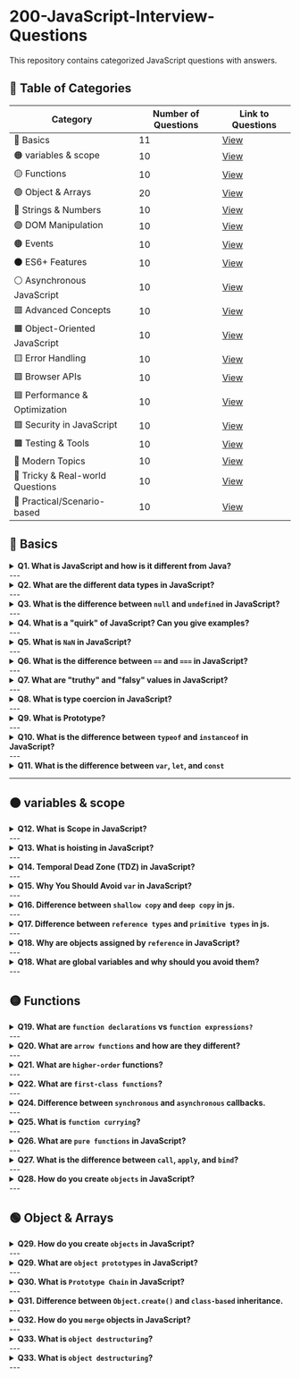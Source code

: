 # 200-JavaScript-Interview-Questions
This repository contains categorized JavaScript questions with answers.

## 📑 Table of Categories

| Category              | Number of Questions | Link to Questions |
|-----------------------|---------------------|------------------|
| 🔴 Basics             | 11                  | [View](#-basics) |
| 🟠 variables & scope  | 10                  | [View](#-variables--scope) |
| 🟡 Functions      | 10                  | [View](#--functions) |
| 🟢 Object & Arrays      | 20                  | [View](#--object--arrays) |
| 🔵 Strings & Numbers      | 10                  | [View](#--strings--numbers) |
| 🟣 DOM Manipulation   | 10                  | [View](#-dom-manipulation) |
| 🟤 Events    | 10                  | [View](#-events-) |
| ⚫ ES6+ Features     | 10                  | [View](#-asynchronous-js) |
| ⚪ Asynchronous JavaScript     | 10                  | [View](#-asynchronous-) |
| 🟥 Advanced Concepts      | 10                  | [View](#-advanced) |
| 🟧 Object-Oriented JavaScript       | 10                  | [View](#-object-oriented-) |
| 🟨 Error Handling       | 10                  | [View](#-error-handling-) |
| 🟩 Browser APIs       | 10                  | [View](#-browser-apis-) |
| 🟦 Performance & Optimization       | 10                  | [View](#-performance-optimization-) |
| 🟪 Security in JavaScript        | 10                  | [View](#-security--) |
| 🟫 Testing & Tools         | 10                  | [View](#-testing-tools-) |
| 📘 Modern Topics        | 10                  | [View](#-modern-topics-) |
| 📙 Tricky & Real-world Questions        | 10                  | [View](#-tricky-real-) |
| 📗 Practical/Scenario-based        | 10                  | [View](#-practical-scenario-) |

## 🔴 Basics

<details>
<summary><b>Q1. What is JavaScript and how is it different from Java?</b></summary> 

👉 JavaScript is a <b>high-level, lightweight, interpreted programming language</b> mainly used for making web pages interactive.

- Runs directly inside the <b>browser (client-side)</b>, though it’s also used on <b>servers (via Node.js)</b>.

- It is the standard scripting language of the web.

  ```js
  document.getElementById("demo").innerHTML = "Hello JavaScript!";
  ```
  This changes the text of an element on a webpage.

  👉 What is Java?

- Java is a <b>general-purpose, object-oriented, compiled programming language.</b>

- Runs on the <b>Java Virtual Machine (JVM)</b>, making it <b>platform-independent (“Write once, run anywhere”).</b>

- Used for <b>desktop apps, enterprise software, mobile apps (Android), and backend systems.</b>

```java
public class Hello {
    public static void main(String[] args) {
        System.out.println("Hello Java!");
    }
}
```
This prints a message to the console.
</details>
---
<details>
<summary><b>Q2. What are the different data types in JavaScript?</b></summary>

JavaScript has **two categories** of data types:  

### 1. Primitive Types (immutable, stored by value)
- **String** → `"Hello"`
- **Number** → `42`, `3.14`
- **BigInt** → `12345678901234567890n`
- **Boolean** → `true`, `false`
- **Undefined** → a variable declared but not assigned  
- **Null** → represents an intentional "empty" value  
- **Symbol** → unique and immutable value (often used as object keys)  

```js
let name = "Suborno";     // String
let age = 21;             // Number
let big = 1234567890n;    // BigInt
let isDev = true;         // Boolean
let x;                    // Undefined
let y = null;             // Null
let sym = Symbol("id");   // Symbol
```
### 2. Non-Primitive (Reference) Types
- **Object** → collections of key-value pairs
- **Array** → ordered list of values
- **Function** → callable object

```js
let user = { name: "Suborno", age: 21 }; // Object
let skills = ["JS", "React", "Node"];    // Array
function greet() { return "Hello!"; }    // Function
```
</details>
---
<details>
<summary><b>Q3. What is the difference between <code>null</code> and <code>undefined</code> in JavaScript?</b></summary>

### `undefined`
- A variable that has been declared but **not assigned a value**.  
- Default value of uninitialized variables.  
- Default return value of functions that don’t explicitly return.  

```js
let x; 
console.log(x); // undefined

function test() {}
console.log(test()); // undefined
```

### `null`
- Represents an **intentional absence** of any value. 
- Must be explicitly assigned by the developer. 
- Often used to indicate "no object" or "empty value".  

```js
let y = null;
console.log(y); // null
```
</details>
---
<details>
<summary><b>Q4. What is a "quirk" of JavaScript? Can you give examples?</b></summary>

###  Definition
A **quirk** in JavaScript refers to a behavior that feels **unexpected, confusing, or inconsistent** compared to most programming languages.  
They often come from the way JavaScript was originally designed and how it maintains backward compatibility.

---

###  Common JavaScript Quirks

1. **`typeof null` is "object"**
```js
console.log(typeof null); // "object" 😮
```
👉 This is a historical bug in JS, kept for backward compatibility(new systems still support old features, code, or data so nothing breaks when upgrading.).

2. **`NaN` is a number**
```js
console.log(typeof NaN); // "number"
```
👉 Even though `NaN` means <i>Not-a-Number</i>, its type is `number`.

3. **`==` vs `===` (Type Coercion)**
```js
console.log(0 == "0");    // true
console.log(0 === "0");   // false
```
👉 `==` does type coercion, `===` checks strictly.

4. **Automatic Semicolon Insertion (ASI)**
```js
function test() {
  return
    42;
}
console.log(test()); // undefined

```
👉 Returns `undefined` instead of `42` because JS inserts a semicolon after `return`.

5. **Array + Object Weirdness**
```js
console.log([] + {}); // "[object Object]"
console.log({} + []); // 0
```
👉 Returns `undefined` instead of `42` because JS inserts a semicolon after `return`.

** 🔴 Key Takeaway**
JavaScript quirks come from:
- Loose typing system
- Automatic type coercion
- Backward compatibility with old code
- Some design decisions made quickly in its early history.
</details>
---
<details>
<summary><b>Q5. What is <code>NaN</code> in JavaScript?</b></summary>

### 🔴 Definition
`NaN` stands for **Not-a-Number**.  
It is a special value in JavaScript that represents a result which is **not a valid number**.

- Type of `NaN` is actually `"number"` (quirk of JS).  
- It usually appears when you try to perform a **mathematical operation on invalid data**.

---

### 🔴 Examples

```js
console.log(0 / 0);          // NaN
console.log("hello" * 10);   // NaN
console.log(Math.sqrt(-1));  // NaN
console.log(parseInt("abc")); // NaN
```

### 🔴 Checking `NaN`

The tricky part:
```js
console.log(NaN === NaN); // false
```
👉 `NaN` is <b>not equal to itself.</b>

So, to check for `NaN`, use:
```js
isNaN("hello");       // true (loose check)
Number.isNaN("hello"); // false (better strict check)
Number.isNaN(NaN);     // true
```

### 🔴 Key Points

- `NaN` is of type <b>number.</b>
- It represents an invalid numeric operation.
- It is <b>the only JavaScript value not equal to itself.</b>
- Use `Number.isNaN()` for reliable checking.

</details>
---
<details>
<summary><b>Q6. What is the difference between <code>==</code> and <code>===</code> in JavaScript?</b></summary>

### 🔴 `==` (Equality Operator)
- Compares **values only**.  
- Performs **type coercion** (converts operands to the same type before comparison).  

```js
console.log(5 == "5");     // true  (string "5" converted to number 5)
console.log(0 == false);   // true  (false converted to 0)
console.log(null == undefined); // true (special case)
```
### 🔴 `===` (Strict Equality Operator)
- Compares values and types. **values and types.**.  
- No type coercion — both must be the same type to be equal.

```js
console.log(5 === "5");    // false (number vs string)
console.log(0 === false);  // false (number vs boolean)
console.log(null === undefined); // false (different types)
console.log(5 === 5);      // true
```
</details>
---
<details>
<summary><b>Q7. What are "truthy" and "falsy" values in JavaScript?</b></summary>

### 🔴 Definition
In JavaScript, every value is either considered **truthy** or **falsy** when evaluated in a **Boolean context** (like inside an `if` statement).

- **Truthy values** → Treated as `true`
- **Falsy values** → Treated as `false`

### 🔴 Falsy Values
There are only **7 falsy values** in JavaScript:

1. `false`
2. `0`  (zero)
3. `-0` (negative zero)
4. `0n` (BigInt zero)
5. `""` (empty string)
6. `null`
7. `undefined`
8. `NaN`

👉 Everything else is **truthy**.

### 🔴 Examples

```js
if ("hello") {
  console.log("Truthy!"); //  Runs because non-empty string is truthy
}

if (0) {
  console.log("Falsy!");
} else {
  console.log("0 is falsy"); //  Runs
}

if (null) {
  console.log("Falsy!");
} else {
  console.log("null is falsy"); //  Runs
}

```
👉 Knowing truthy and falsy values helps avoid unexpected bugs, especially when using conditions or logical operators (&&, ||, !).

</details>
---
<details>
<summary><b>Q8. What is type coercion in JavaScript? </b></summary>

### 🔴 Definition
**Type coercion** in JavaScript is the process of **automatically or implicitly converting values from one data type to another** (such as converting a string to a number, or a number to a boolean).

JavaScript is a **loosely typed language**, so variables are not bound to a specific type, and coercion happens frequently.


### 🔴 Types of Type Coercion

1. **Implicit Coercion (automatic)**  
Happens when JavaScript automatically converts one type to another during operations.  

  ```js
  console.log("5" - 2);   // 3   ("5" converted to number)
  console.log("5" + 2);   // "52" (2 converted to string, concatenation)
  console.log(1 == "1");  // true (string "1" converted to number)
  ```

2. **Explicit Coercion (manual)**  
   When the developer explicitly converts a type using functions or constructors.

   ```js
   console.log(Number("42"));    // 42
   console.log(String(100));     // "100"
   console.log(Boolean(0));      // false
   ```
### 🔴 Rule 1: Boolean Context (Truthy / Falsy)
When a value is used in a **conditional (`if`, `while`, `!`, `||`, `&&`)**, JS converts it to **boolean**.

- Falsy values: `false, 0, -0, 0n, "", null, undefined, NaN`
- Everything else is truthy

```js
if ("hello") console.log("Truthy"); // runs
if (0) console.log("Falsy");        // doesn’t run
```

### 🔴 Rule 2: Numeric Operators `(- * / % **)`

- All operands are converted to **numbers.**

```js
console.log("5" - 2);   // 3   ("5" → 5)
console.log("10" * "2"); // 20
console.log(true - 1);  // 0   (true → 1)
console.log("abc" / 2); // NaN ("abc" → NaN)
```
### 🔴 Rule 3: The `+` Operator (Special Case)
- If **both operands are numbers** → numeric addition
- If **either operand is a string** → string concatenation

```js
console.log(5 + 2);     // 7   (number + number)
console.log("5" + 2);   // "52" (string + number → concatenation)
console.log(2 + "5");   // "25"
console.log("5" + true); // "5true"
console.log([] + 1);    // "1"   ([] → "" then "" + "1")
console.log([1,2] + [3,4]); // "1,23,4"
```
### 🔴 Rule 4: Comparisons `(==)`
- The **loose equality `(==)` operator** does type coercion.

```js
console.log(5 == "5");      // true   ("5" → 5)
console.log(0 == false);    // true   (false → 0)
console.log(null == undefined); // true (special case)
console.log([] == "");      // true   ([] → "")
console.log([1] == 1);      // true   ([1] → "1" → 1)
```
👉 Always prefer `===` to avoid these pitfalls.


### 🔴 Rule 5: Objects to Primitives
When an object/array is used where a primitive is expected, JS calls:
- `valueOf()`
- If not primitive, then `toString()`

```js
console.log([1,2].toString()); // "1,2"
console.log([1,2] + 3);        // "1,23"
console.log({} + "test");      // "[object Object]test"
```

</details>
---
<details>
<summary><b>Q9. What is Prototype? </b></summary>
<p>

### 🔴 Definition

- A **prototype** is simply **an object** that **another object inherits properties and methods from.**

- Every function in JavaScript (that is used as a constructor) has a `prototype` **property.**

- When an object is created from that function, the object’s internal link (`[[Prototype]]` or __proto__) points to the function’s `prototype.`
Think of a prototype like a **blueprint or template** for objects.

```js
function Person(name) {
  this.name = name;
}

// Add a method to the prototype
Person.prototype.greet = function() {
  console.log(`Hello, I am ${this.name}`);
};

// Create an object
let alice = new Person("Alice");

alice.greet();  // "Hello, I am Alice"
```
What’s happening:

- `alice` doesn’t have `greet` directly.

- JS looks at `alice.__proto__` → which points to `Person.prototype`.

- Finds `greet()` there → executes it.
So **prototype is where objects “inherit” properties and methods from.**
---

### 🔴 Prototype in Arrays and Objects
```js
let arr = [1,2,3];
console.log(arr.__proto__ === Array.prototype); // true
console.log(arr.__proto__.__proto__ === Object.prototype); // true

let obj = {name: "Bob"};
console.log(obj.__proto__ === Object.prototype); // true
```
- `Array.prototype` contains array methods like `.push(), .pop().`
- `Object.prototype` contains general object methods like `.toString()`.
- Objects inherit from their prototype via the **prototype chain**.

Imagine prototypes like linked **“backpacks”**:

```js
obj ---> Object.prototype ---> null
arr ---> Array.prototype ---> Object.prototype ---> null
alice ---> Person.prototype ---> Object.prototype ---> null
```
- Each object carries its own properties.
- If a property is missing, it **looks up the backpack chain** (prototype chain) to find it.

### 🔴 Key Points
- **Every object has a prototype** (except `Object.create(null)`).
- **Prototype itself is an object,** so it can have its own prototype (creating the chain).
- **Methods and properties on the prototype are shared** across all objects created from the constructor.
- `instanceof` checks **if a prototype exists in the chain.**

</details>
---
<details>
<summary><b>Q10. What is the difference between <code>typeof</code> and <code>instanceof</code> in JavaScript?</b></summary>
<p>

### 🔴 Definition

**`typeof`** and **`instanceof`** are both operators used to check types in JavaScript, but they work differently:

- **`typeof`** returns a string indicating the type of a **value or variable**.  
- **`instanceof`** checks whether an **object** belongs to a specific **constructor or class** (i.e., exists in its prototype chain).


### 🔴 `typeof`

- Returns a **string** describing the type.
- Works best for **primitive types**: `number`, `string`, `boolean`, `undefined`, `symbol`, `bigint`.
- For objects, arrays, or `null`, it may return `"object"` (quirk).

```js
console.log(typeof 42);        // "number"
console.log(typeof "hello");   // "string"
console.log(typeof true);      // "boolean"
console.log(typeof undefined); // "undefined"
console.log(typeof null);      // "object"  (quirk!)
console.log(typeof [1,2,3]);   // "object"
console.log(typeof {});        // "object"
```
### 🔴 `instanceof`

- Checks if an **object** is an **instance of a constructor** (class or function).
- Returns **boolean** (`true / false`).
- Works **only on objects**, not primitives.
  
```js
console.log([1,2,3] instanceof Array);          // true
console.log([1,2,3] instanceof Object);         // true (Array inherits from Object)
console.log({} instanceof Object);              // true
console.log("hello" instanceof String);         // false (primitive)
console.log(new String("hello") instanceof String); // true
```
</details>
---
<details>
<summary><b>Q11. What is the difference between <code>var</code>, <code>let</code>, and <code>const</code></b></summary>
<p>

### 🔴 `var`

- **Scope:** Function-scoped (or globally scoped if declared outside a function).
- **Hoisting:** Gets hoisted to the top and initialized with undefined.
- **Re-declaration:** Allowed within the same scope.
- **Re-assignment:** Allowed.

```js
var x = 10;
var x = 20; // re-declaration allowed
console.log(x); // 20

function test() {
  if (true) {
    var y = 5;
  }
  console.log(y); // 5 (function-scoped, not block-scoped)
}
test();
```
### 🔴 `let`

- **Scope:** Block-scoped (only exists inside `{ }`).
- **Hoisting:** Hoisted but **not initialized** (exists in the "temporal dead zone" until declared).
- **Re-declaration:** Not allowed in the same scope.
- **Re-assignment:** Allowed.

```js
let a = 10;
// let a = 20;  Error (cannot re-declare in same scope)
a = 20; //  can re-assign
console.log(a); // 20

{
  let b = 5;
  console.log(b); // 5
}
// console.log(b);  Error (block-scoped)
```
### 🔴 `const`

- **Scope:** Block-scoped (like `let`).
- **Hoisting:** Also in the temporal dead zone until declared.
- **Re-declaration:** Not allowed.
- **Re-assignment:** Not allowed (constant value).

```js
const pi = 3.14;
// pi = 3.1416;  Error (cannot re-assign)

{
  const c = 100;
  console.log(c); // 100
}
// console.log(c);  Error (block-scoped)
```
- Use `let` when the variable will change.
- Use `const` when the variable should not be reassigned.
- Avoid `var` (it’s old and can cause bugs due to function-scoping & hoisting).

</details>

---


## 🟠 variables & scope

<details>
<summary><b>Q12. What is Scope in JavaScript?</b></summary>
<p>

### 🟠 Definition

**Scope** in JavaScript determines where variables, functions, and objects are accessible in our code during execution. It defines the **lifetime and visibility** of variables.

Think of your code as a house:

- Some rooms (functions/blocks) have their own keys (variables).
- Variables can only be used inside the room they belong to, unless they are global keys.

### 🟠 Types of Scope in JavaScript

<b>📘 Global Scope:</b>

A variable declared **outside of any function or block** becomes global. Global variables can be accessed **anywhere in your program.**

```js
let username = "Suborno"; // Global variable
function greet() {
  console.log("Hello " + username); //  Accessible here
}
greet();
console.log(username); //  Accessible here too
```
⚠️ **Risk:** Too many global variables can cause conflicts, since any function can modify them.

<b>📘 Function Scope (Local Scope): </b>

Variables declared inside a **function** are only accessible **inside that function.** They cannot be used outside.

```js
function sayHi() {
  let message = "Hi, I am inside function"; // Local variable
  console.log(message); //  Accessible
}
sayHi();
console.log(message); //  ReferenceError: message is not defined
```
👉 Function scope keeps variables **private** to that function.

<b>📘 Block Scope (introduced in ES6 with let and const):</b>

Variables declared inside a `{ }` block are only accessible **inside that block.** Works with `if`, `for`, `while`, etc.

```js
if (true) {
  let age = 21; // Block scoped
  const country = "Bangladesh"; // Block scoped
  console.log(age, country); //  Accessible
}
console.log(age);     //  Not accessible
console.log(country); //  Not accessible
```
👉 But if you use `var`, it ignores block scope:

```js
if (true) {
  var number = 100; // var is not block scoped
}
console.log(number); // Accessible outside (unexpected behavior)
```
<b>📘 Lexical Scope / Closures:</b>

Inner functions can **access variables from their outer function**. This is called **lexical scoping** (scope is determined by code position, not where it’s executed).

```js
function outer() {
  let outerVar = "I am from outer scope";
  function inner() {
    console.log(outerVar); //  Can access outer variable
  }
  inner();
}
outer();
```
👉 This feature allows **closures**, where a function "remembers" its surrounding scope even after the outer function has finished executing.

</details>
---

<details>
<summary><b>Q13. What is hoisting in JavaScript?</b></summary>
<p>

### 🟠 Definition

**Hoisting** is JavaScript’s default behavior of **moving declarations (not initializations) to the top of their scope** (either the global scope or the function scope) **before code execution.**
This means you can **use variables and functions before they are actually declared** in the code.

### 🟠 How Hoisting Works

1. During the compilation phase, JavaScript scans the code.
2. It registers all variable and function declarations.
3. The declarations are “hoisted” to the top of their scope.
4. But:
  - **Variables declared with** `var` are hoisted and **initialized to** `undefined`.
  - **Variables declared with** `let` and `const` are hoisted but not **initialized** (they stay in the **Temporal Dead Zone** until the declaration line).
  - **Function declarations** are hoisted with their **entire body.**
  - **Function expressions** (with `var`, `let`, or `const`) behave like **variables** (only the variable is hoisted, not the function value).

### 🟠 Examples

<b>📘 Hoisting with `var`:</b>

```js
console.log(a); //  undefined (not ReferenceError)
var a = 5;
console.log(a); //  5
```
➡️ Behind the scenes:
```js
var a;          // Hoisted
console.log(a); // undefined
a = 5;          // Initialization
console.log(a); // 5
```

<b>📘 Hoisting with `let` and `const`:</b>

```js
console.log(b); //  ReferenceError (TDZ)
let b = 10;

console.log(c); //  ReferenceError (TDZ)
const c = 20;
```
👉 These are **hoisted** but not **initialized**, so they cannot be accessed before declaration.

<b>📘 Hoisting with Function Declarations:</b>

```js
greet(); //  Works fine

function greet() {
  console.log("Hello!");
}
```
👉 The entire function is hoisted, so you can call it before the declaration.

<b>📘 Hoisting with Function Expressions:</b>

```js
sayHi(); //  TypeError: sayHi is not a function

var sayHi = function () {
  console.log("Hi!");
};
```
👉 Here only the variable sayHi is **hoisted (initialized to undefined)**, but the **function assignment** happens later, so calling it before throws an error.

<b>📘 Arrow Functions:</b>

Arrow functions are just like function expressions:
```js
hello(); //  ReferenceError or TypeError (depends on var/let/const)

const hello = () => {
  console.log("Hello from arrow!");
};
```

</details>
---

<details>
<summary><b>Q14. Temporal Dead Zone (TDZ) in JavaScript?</b></summary>
<p>

### 🟠 Definition

The **Temporal Dead Zone** refers to the period between the **time** a variable is **hoisted** to the top of its scope and the time it is **initialized** with a value. During this period, if you try to **access the variable**, JavaScript will throw a **ReferenceError.**

### 🟠 Why does it happen?

- Variables declared with `let` and `const` are hoisted to the top of their scope (just like var), BUT they are not **initialized** until the actual declaration line is executed.
- This "gap" between hoisting and initialization is called the **Temporal Dead Zone.**

### 🟠 Example 1: Using let before declaration
```js
console.log(a); // ReferenceError: Cannot access 'a' before initialization
let a = 10;
console.log(a); //  10
```
Here, `a` is hoisted but not initialized until the line `let a = 10`; executes.
So, before that line, it’s in the **TDZ.**

### 🟠 Example 2: With `var`

```js
console.log(b); // undefined (no TDZ for var)
var b = 20;
console.log(b); //  20
```
For `var`, the variable is **hoisted and initialized** to undefined, so there’s no **TDZ.**

### 🟠 Example 3: With `const`

```js
console.log(c); //  ReferenceError
const c = 30;
```
`const` also has a TDZ.
Additionally, it must be initialized at the time of declaration.

</details>
---

<details>
<summary><b>Q15. Why You Should Avoid <code>var</code> in JavaScript? </b></summary>
<p>

Modern JavaScript provides `let` and `const`, which fix many of the long-standing issues with `var`. While `var` still works, using it can easily lead to bugs and unexpected behavior.

### 🟠 Why does it happen?

- Variables declared with `let` and `const` are hoisted to the top of their scope (just like var), BUT they are not **initialized** until the actual declaration line is executed.
- This "gap" between hoisting and initialization is called the **Temporal Dead Zone.**

### 🟠 Example 1: `var` Has `Function Scope`, Not `Block Scope` *This is the biggest problem.*
```js
if (true) {
  var x = 10;
}
console.log(x); //  10 (still accessible outside the block)
```
- Compare this to let or const:
```js
if (true) {
  let y = 20;
}
console.log(y); //  ReferenceError: y is not defined
```
👉 `var` ignores block boundaries (`if`, `for`, etc.), *which can cause variable leaks and overwrite values accidentally.*

### 🟠 Example 2: `var` Allows Re-declaration *You can declare the same variable multiple times without error:*
```js
var name = "Suborno";
var name = "Maksuda"; //  No error
console.log(name); // "Maksuda"
```
- With `let` or `const`, this would throw an error:
```js
let name = "Suborno";
let name = "Maksuda"; //  SyntaxError
```
👉 This helps prevent accidental overwriting.

### 🟠 Example 3: `var` Variables Are Hoisted (in a confusing way)
All var declarations are hoisted to the top of their function or script, but not their **values** — leading to unexpected behavior:
```js
console.log(num); // undefined (not ReferenceError!)
var num = 5;
```
- What really happens:
```js
var num; // hoisted
console.log(num); // undefined
num = 5;
```
👉 With `let` and `cons`t, you get a **Temporal Dead Zone (TDZ)** error instead, which prevents you from using variables before they’re initialized.

```js
console.log(num); //  ReferenceError
let num = 5;
```
### 🟠 Example 4: `var` Pollutes the `Global Scope`

If you use `var` outside any function, it becomes a property of the `window` object in browsers:
```js
var message = "Hello";
console.log(window.message); // "Hello"
```

👉 This can cause naming conflicts with existing global variables or libraries. `let` and `const` don’t do this — they stay within the block/module scope.

### 🟠 Example 5: `let` and `const` Are the Modern Standard

Since ES6 (2015), almost all modern JS code uses let and const.
👉 They make code:
  - More predictable
  - Easier to debug
  - Safer from accidental bugs
  - Easier for others to understand
    
</details>
---

<details>
<summary><b>Q16. Difference between <code>shallow copy</code> and <code>deep copy</code> in js. </b></summary>
<p>

### 🟠 1. Shallow Copy — “Copied from the outside only”

Imagine you have a **box** (your object). Inside that box, there are **smaller boxes** (nested objects). A shallow copy makes a new outer box,
but **the smaller boxes inside are still shared between the old and new one.**

### 🟠 Example : 
```js
const original = {
  name: "Suborno",
  details: { city: "Dhaka", age: 22 }
};

// make a shallow copy
const copy = { ...original };

// change something inside 'details'
copy.details.city = "Chittagong";

console.log(original.details.city); //  "Chittagong"

```
👉 Think of it like:
  - You bought a new box, but you took the same little box from the old one and placed it inside — so both boxes share the same inner item. So when you change the inner box, both are affected.

### 🟠 2. Deep Copy — “Copied completely inside and out”

A deep copy makes **a brand new box and also makes new copies of every small box inside it**. That means it’s completely **separate from the original.**

### 🟠 Example : 
```js
const original = {
  name: "Suborno",
  details: { city: "Dhaka", age: 22 }
};

// make a deep copy
const deepCopy = structuredClone(original);

// change the city in deepCopy
deepCopy.details.city = "Chittagong";

console.log(original.details.city); // "Dhaka"

```
👉 This time:
  - You bought a **new box**, and you also made **new little boxes inside it** — so changing one doesn’t affect the other.
        
</details>
---

<details>
<summary><b>Q17. Difference between <code>reference types</code> and <code>primitive types</code> in js. </b></summary>
<p>

### 🟠 1. Definition

| Type              | Description |
|-----------------------|----------------------|
| **Primitive Types**             | Store **single, immutable values** (cannot be changed directly). |
| **Reference Types**             | Store **references (addresses)** to objects in memory, not the actual data. |

### 🟠 Primitive Types : 

There are 7 primitive data types:
- `String` – e.g. `"Hello"`
- `Number` – e.g. `42`
- `Boolean` – e.g. `true`
- `Undefined` – variable declared but not assigned
- `Null` – intentional empty value
- `Symbol` – unique and immutable value
- `BigInt` – large integer value


```js
let x = 10;
let y = x;   // y gets a COPY of x
y = 20;
console.log(x); // 10 (not affected)
```
**→ Each variable holds its own copy of the value.**

### 🟠 Reference Types : 

Common **reference types:**
- `Object`
- `Array` 
- `function` 
- `Date`, `Map`,`Set`, etc.

```js
let obj1 = { name: "Suborno" };
let obj2 = obj1;   // obj2 gets a REFERENCE to obj1
obj2.name = "Maksuda";

console.log(obj1.name); // Maksuda
```
**→ Both variables point to the same memory address.**

### 🟠 Comparison Behaviour : 

```js
// Primitive comparison
let a = 5;
let b = 5;
console.log(a === b); // true  (same value)

// Reference comparison
let arr1 = [1, 2];
let arr2 = [1, 2];
console.log(arr1 === arr2); // false (different memory reference)
```

| Features              | Primitive Types | Reference Types |
|-----------------------|-----------------|-----------------------------|
| Stored in             | Stack           | Heap (with stack reference) |
| What’s Stored            | Actual value           | Memory address (reference) |
| Mutable?            | No. Changing `x` creates a new value           | Mutable. Can change properties or elements directly |
| Copied by           | Value           | Reference |
| Comparison           | By Value           | By Reference |

</details>
---

<details>
<summary><b>Q18. Why are objects assigned by <code>reference</code> in JavaScript? </b></summary>
<p>

### 🟠 1. Definition

In JavaScript, **objects are assigned by reference** because they are **complex data structures** that can contain many properties, arrays, and nested objects.

If JavaScript tried to **copy the whole object** each time you assigned it to another variable, it would:

- Consume a lot of **memory**, and
- Take extra **processing time.**
  
So instead of copying the entire structure, JS simply copies the **memory address (reference)** where the object is stored.

### 🟠 Stack vs Heap memory : 
JavaScript divides memory into two main areas:

| Memory Area              | Used For | Characteristics |
|-----------------------|-----------------|-----------------------------|
| Stack             | Primitive values           | Small, fast access, fixed-size data |
| Heap            | Objects & functions           | Large, dynamic memory storage |

➡️ When you create an object:
```js
let person = { name: "Suborno" };
```
- The **actual object** `{ name: "Suborno" }` is stored in the heap.
- The variable `person` stores only a **reference (memory address)** in the **stack.**

When you do this:

```js
let person2 = person;
```
👉 JavaScript does **not** create a new object. Instead, it copies only the **reference (pointer)** to the same object in memory.

So now:
- `person` → points to the object in heap
- `person2` → points to the **same** object in heap

that's why: 
```js
person2.name = "Maksuda";
console.log(person.name); // "Maksuda"
```
Both variables reflect the same data — they share the same memory reference.

### 🟠 Why this design makes sense : 
There are **two main reasons:**

1. **Efficiency** → Copying large objects by value would be slow and memory-heavy.
2. **Consistency** → Objects can be nested and dynamic, so referencing them allows real-time updates across variables and functions.

</details>
---

<details>
<summary><b>Q18.  What are global variables and why should you avoid them? </b></summary>
<p>

### 🟠 1. Definition

In JavaScript, a **global variable** is a variable that is declared **outside of any function, block, or module**, and therefore it is **accessible from anywhere in your code** — inside **functions, loops, or even other scripts.**

```js
let count = 0; // global variable

function increment() {
  count++; // accessible inside the function
  console.log(count);
}

increment(); // 1
increment(); // 2
```
Here, `count` is a **global variable** — it exists in the **global scope**, which means it can be accessed or modified from any part of the script.

### 🟠 Why You Should Avoid Global Variables: 

Using too many **global variables** is considered **bad practice**. Here’s why:

1. ***Risk of Name Conflicts (Collisions):***

  - If two scripts (e.g., your code and a third-party library) use the same global variable name, one can overwrite the other.
```js
var user = "Alice";  // your variable
// Some library also defines 'user'
var user = "Bob";    // now your 'user' got overwritten!
```

2. ***Harder to Debug and Maintain:***

  - When many functions modify the same global variable, it’s difficult to track where and when changes happen.

- Bugs can appear unexpectedly.

3. ***Memory Usage and Lifetime Issues:***

  - Global variables stay in memory as long as the page or program is running, which can lead to unnecessary memory consumption.

4. ***Tight Coupling:***

  - Code becomes less modular and reusable because functions rely on global state instead of their own data.

5. ***Security Concerns:***

  - In browsers, global variables become properties of the `window` object. This means other scripts can easily read or change them:

```js
window.myGlobal = "secret";
// Any script can access or modify it
```
### 🟠 How to Avoid Global Variables: 

1. **Use `let`, `const`, or `var` inside functions or blocks**
```js
function run() {
  let result = 5; // local variable
  console.log(result);
}
```

2. **Use modules (ES6 Modules):**
```js
// file.js
export const name = "Suborno";

// main.js
import { name } from "./file.js";
```

3. **Use closures to encapsulate variables:**
```js
(function() {
  let counter = 0;
  function add() { counter++; }
  window.add = add; // only expose what’s needed
})();
```
</details>
---

## 🟡 Functions 

<details>
<summary><b>Q19.  What are <code>function declarations</code> vs <code>function expressions?</code> </b></summary>
<p>

### 🟡 Function Declaration: 

A **function declaration** defines a named function using the `function` keyword.

```js
function greet() {
  console.log("Hello!");
}
```

<b>Key Features:</b>

- Hoisted: You can call the function before it’s declared in the code.
- Has its own name (`greet`).
- Defined in the global or local scope (depending on where it’s written).

<b>Example: </b>

```js
sayHi(); // Works, because function declarations are hoisted

function sayHi() {
  console.log("Hi there!");
}
```

### 🟡 Function Expression: 

A **function expression** involves creating a function and assigning it to a variable.

```js
const greet = function() {
  console.log("Hello!");
};
```

<b>Key Features:</b>

- Not hoisted: You **cannot** call it before the line where it’s defined.
- Can be **anonymous** (no name) or **named.**
- Treated like a **value** — it can be passed around, assigned, or returned from another function.

<b>Example: </b>

```js
sayHi(); //  Error: Cannot access 'sayHi' before initialization

const sayHi = function() {
  console.log("Hi there!");
};

```

### 🟡 Bonus:: 

```js
const greet = () => console.log("Hello!");
```
It’s a **type of function expression** — concise, not hoisted, and does not bind its own `this.`

</details>
---

<details>
<summary><b>Q20.  What are <code>arrow functions</code> and how are they different? </b></summary>
<p>

An **arrow function** is a shorter, cleaner way to write a function expression in JavaScript. It uses the `=>` (arrow) syntax.

```js
// Regular function expression
const greet = function(name) {
  return "Hello, " + name;
};

// Arrow function version
const greet = (name) => {
  return "Hello, " + name;
};
```
Or even shorter (if there’s only one line of code and one parameter):
```js
const greet = name => "Hello, " + name;
```

### 🟡 Syntax Summary: 

|      Type      |     Example   |     Notes     |
|----------------|---------------|---------------|
| **No parameters** | `() => console.log("Hi")` | Must include parentheses |
| **One parameter** | `name => console.log(name)` | Parentheses optional |
| **Multiple parameters** | `(a, b) => a + b` | Parentheses required |
| **Multiple statements** | `(x, y) => { let sum = x + y; return sum; }` | Use `{}` and `return` |

### 🟡 How Are Arrow Functions Different? 

|      Feature      |     Arrow Function   |     Regular Function (Expression or Declaration)     |
|----------------|---------------|---------------|
| **Syntax**   | Short & concise (`=>`)  | Longer (`function`)
| `this` **binding** | Lexically bound – uses `this` from the surrounding scope | Has its own `this` (depends on how it’s called) |
| `arguments` **object** | Not available | Available |
| `new` **keyword** | Cannot be used as a constructor | Can be used with `new` |
| **Hoisting** | Not hoisted | Function declarations are hoisted |
| **Readability** | Cleaner for small callbacks | Can be verbose |


### 🟡 Example of `this` Difference

```js
// Regular function
const user = {
  name: "Suborno",
  sayHi: function() {
    console.log("Hi, I’m " + this.name);
  }
};
user.sayHi(); // "Hi, I’m Suborno"
```
Now with an arrow function:
```js
const user = {
  name: "Suborno",
  sayHi: () => {
    console.log("Hi, I’m " + this.name);
  }
};
user.sayHi(); //  "Hi, I’m undefined"
```

👉 Because arrow functions **don’t have their own** `this`, they use `this` from the **outer scope**, which in this case isn’t `user`.

### 🟡 When to Use Arrow Functions: 

- Short, inline functions
- Callbacks (like in `map`, `filter`, `forEach`)
- Event handlers that don’t rely on `this`

</details>
---

<details>
<summary><b>Q21.  What are <code>higher-order</code> functions? </b></summary>
<p>

A **higher-order function** is a function that operates on other functions, either by **taking them as parameters** or **returning them**.

### 🟡 Function taking another function as an argument

```js
function greet(name) {
  return `Hello, ${name}!`;
}

function processUserInput(callback) {
  const name = "Suborno";
  return callback(name);
}

console.log(processUserInput(greet)); 
// Output: Hello, Suborno!
```

👉 `processUserInput()` is a **higher-order function** because it **takes another function** (`greet`) **as an argument.**

### 🟡 Function returning another function

```js
function multiplier(factor) {
  return function(number) {
    return number * factor;
  };
}

const double = multiplier(2);
console.log(double(5)); // Output: 10
```
👉 `multiplier()` is a **higher-order function** because it **returns another function.**

### 🟡 Common Built-in Higher-Order Functions
These are **array methods** that use callbacks:

```js
const numbers = [1, 2, 3, 4, 5];

// map() → transforms each element
const doubled = numbers.map(n => n * 2);

// filter() → selects elements based on condition
const evens = numbers.filter(n => n % 2 === 0);

// reduce() → combines all elements into a single value
const sum = numbers.reduce((acc, n) => acc + n, 0);

console.log(doubled); // [2, 4, 6, 8, 10]
console.log(evens);   // [2, 4]
console.log(sum);     // 15
}
```
👉 Each of these functions (`map`, `filter`, `reduce`) **takes another function as an argument**, so they are **higher-order functions**.

### 🟡 Why Use Higher-Order Functions?
- Make code **more modular and reusable**
- Allow **functional programming** style
- Simplify **data transformations**
- Enable **composition** of behavior

</details>
---


<details>
<summary><b>Q22.  What are <code>first-class functions</code>?</b></summary>
<p>

In **JavaScript, functions are first-class citizens (or first-class functions)** — meaning **functions are treated like any other value** in the language.

### 🟡 Definition

A **first-class function** means that functions in JavaScript can:
- Be **assigned** to variables,
- Be **passed** as arguments to other functions,
- Be **returned** from other functions,
- Be **stored** in data structures (like arrays, objects, etc).

### 🟡 Example 1 : Assigning a function to a variable

```js
const greet = function() {
  console.log("Hello!");
};

greet(); // Output: Hello!
}
```
👉 Here, the function is stored in a variable — just like a number or string.

### 🟡 Example 2 : Passing a function as an argument

```js
function sayHello() {
  return "Hello!";
}

function greetUser(callback) {
  console.log(callback());
}

greetUser(sayHello); // Output: Hello!
```
👉 `sayHello` is passed as an argument (a callback) to `greetUser.`

### 🟡 Example 3 : Returning a function from another function

```js
function multiplyBy(factor) {
  return function(number) {
    return number * factor;
  };
}

const double = multiplyBy(2);
console.log(double(5)); // Output: 10

```
👉 Here, `multiplyBy` returns a new function — this is possible because functions are first-class.

### 🟡 Example 4 : Storing functions in arrays or objects

```js
const actions = [
  () => console.log("Start"),
  () => console.log("Stop")
];

actions[0](); // Output: Start
actions[1](); // Output: Stop
```
</details>
---


<details>
<summary><b>Q24. Difference between <code>synchronous</code> and <code>asynchronous</code> callbacks.</b></summary>
<p>

A **callback function is a function that is passed as an argument** to another function **and is executed later** (or “called back”) inside that other function. So, A **callback** is a function that gets **called back** after something happens.

### 🟡 Why use callbacks?

Callbacks are used when:

- You want to **control the order** of function execution.
- You want to **run code after** something else finishes (like loading data, waiting for a user’s input, etc).
- You want **reusable functions** that can behave differently depending on the callback.

### 🟡 Example 

```js
function greet(name) {
  console.log(`Hello, ${name}!`);
}

function processUserInput(callback) {
  const name = "Suborno";
  callback(name); // calling the callback
}

processUserInput(greet);

```
👉 Explanation:

  - `greet` is a function.
  - `processUserInput` takes another function as a parameter (`callback`).
  - Inside `processUserInput`, we “call back” that function with the name `"Suborno"`.
  - So the output is → `Hello, Suborno!`

### 🟡 Example with Anonymous Callback:

Instead of naming the callback, we can define it directly:

```js
processUserInput(function(name) {
  console.log(`Welcome, ${name}!`); //Welcome, Suborno!
});
```
</details>
---

<details>
<summary><b>Q25. What is <code>function currying</code>?</b></summary>
<p>

### 🟡 Definition

**Function currying** means **transforming a function that takes multiple arguments into a sequence of functions,**
each taking **one argument at a time.**

### 🟡 Why do this? 

Currying helps you:
- Reuse functions with **preset arguments** (partial application)
- Make your code **more modular and flexible**
- Delay execution until all arguments are provided

### 🟡 Example 1: Normal Function (uncurried)

```js
function add(a, b, c) {
  return a + b + c;
}

console.log(add(2, 3, 4)); // Output: 9

```

### 🟡 Example 2: Curried Function

```js
function add(a) {
  return function(b) {
    return function(c) {
      return a + b + c;
    };
  };
}

console.log(add(2)(3)(4)); // Output: 9

```

👉 Here, 
- `add(2)` returns a new function that expects `b`.
- `add(2)(3)` returns another function that expects `c`.
- `add(2)(3)(4)` finally returns the result → `9`.

### 🟡 Arrow Function Version

You can make it shorter with arrow syntax:
```js
const add = a => b => c => a + b + c;

console.log(add(2)(3)(4)); // Output: 9
```

### 🟡 Real-life Example
Imagine you have a function that formats messages:

```js
function greet(greeting) {
  return function(name) {
    return `${greeting}, ${name}!`;
  };
}

const sayHello = greet("Hello");
console.log(sayHello("Suborno")); // Output: Hello, Suborno!
console.log(sayHello("Maksuda")); // Output: Hello, Maksuda!

```
👉 Here, The first call `greet("Hello")` “locks in” the greeting word.
Then you can reuse it for different names — `that’s the power of currying.`



</details>
---

<details>
<summary><b>Q26. What are <code>pure functions</code> in JavaScript?</b></summary>
<p>

In **JavaScript**, a **pure function** is a function that follows **two main rules:**

### 🟡 Same Input → Same Output 

A pure function always returns the **same result** if given the **same arguments.** It doesn’t depend on or modify anything outside of itself.

### 🟡 Example

```js
function add(a, b) {
  return a + b;
}
```
👉 `add(2, 3)` will always return `5`, no matter when or how many times you call it.

### 🟡 No Side Effects

A pure function **does not change** anything outside its own scope.
That means:

- It doesn’t modify global variables.
- It doesn’t change input parameters.
- It doesn’t perform I/O operations (like logging, writing to a file, or making a network request).

### 🟡 Example (Impure function):

```js
let total = 0;
function addToTotal(value) {
  total += value; //  modifies external variable
}
```
### 🟡 Example (Pure version):

```js
function addToTotal(total, value) {
  return total + value; // ✅ no external modification
}

```

### 🟡 Why Use Pure Functions?

- **Predictable behavior** → easier debugging
- **Easier testing** → no external dependencies
- **Functional programming** foundation (used in React, Redux, etc.)
  
</details>
---


<details>
<summary><b>Q27. What is the difference between <code>call</code>, <code>apply</code>, and <code>bind</code>?</b></summary>
<p>

### 🟡 `call()` — Call immediately, pass arguments separately

```js
const person1 = { name: "Alice" };
const person2 = { name: "Bob" };

function introduce(city, country) {
  console.log(`${this.name} is from ${city}, ${country}.`);
}
// Using call()
introduce.call(person1, "Dhaka", "Bangladesh");
introduce.call(person2, "Paris", "France");

```

### 🟡 Output

```js
Alice is from Dhaka, Bangladesh.
Bob is from Paris, France.
```
- `call()` executes the function **immediately.**
- Arguments are passed **one by one** (comma-separated).
- `this` becomes the object you pass as the first argument.


### 🟡 `apply()` — Call immediately, pass args as an array

```js
const person1 = { name: "Alice" };
const person2 = { name: "Bob" };

function introduce(city, country) {
  console.log(`${this.name} is from ${city}, ${country}.`);
}

// Using apply()
introduce.apply(person1, ["Chittagong", "Bangladesh"]);
introduce.apply(person2, ["London", "UK"]);
```

### 🟡 Output

```js
Alice is from Chittagong, Bangladesh.
Bob is from London, UK.
```
- Works like `call()`, but the arguments are passed as an **array**.
- Very handy when you already have arguments stored in an array.

### 🟡 `bind()` — Does NOT call immediately

```js
const person1 = { name: "Alice" };
const person2 = { name: "Bob" };

function introduce(city, country) {
  console.log(`${this.name} is from ${city}, ${country}.`);
}

// Using bind()
const introduceAlice = introduce.bind(person1, "Sylhet", "Bangladesh");
const introduceBob = introduce.bind(person2);

// Call later
introduceAlice();           // uses default args passed during bind
introduceBob("Rome", "Italy"); // pass remaining args later

```

### 🟡 Output

```js
Alice is from Sylhet, Bangladesh.
Bob is from Rome, Italy.
```
- `bind()` creates a **new function** where `this` is permanently set.
- You can provide some or all arguments now (partial application).
- You call the function **later**, whenever you need.

</details>
---

<details>
<summary><b>Q28. How do you create <code>objects</code> in JavaScript?</b></summary>
<p>

### 🟡 Object Literal (Easiest and Most Common)

This is the simplest and fastest way.

```js
const person = {
  name: "Alice",
  age: 25,
  greet: function() {
    console.log("Hello!");
  }
};

person.greet(); // Output: Hello!
```
- Easy to read and write.
- Great for creating single objects.
- Not ideal when you need to create many similar objects.


### 🟡 Using the `new Object()` Constructor

```js
const person = new Object();
person.name = "Bob";
person.age = 30;
person.greet = function() {
  console.log("Hi, I'm " + this.name);
};

person.greet(); // Output: Hi, I'm Bob
```
- Similar to object literal, but created dynamically.
- More verbose and less common than literals.

### 🟡 Using a Constructor Function

A constructor function is used when you want to create **multiple similar objects.**

```js
function Person(name, age) {
  this.name = name;
  this.age = age;
  this.greet = function() {
    console.log("Hello, I'm " + this.name);
  };
}

const p1 = new Person("Alice", 25);
const p2 = new Person("Bob", 30);

p1.greet(); // Hello, I'm Alice
p2.greet(); // Hello, I'm Bob

```
- Useful for object templates.
- Functions are duplicated in each instance (can be optimized using prototypes).

### 🟡 Using `Object.create()`
Creates a new object with a **specified prototype**.

```js
const personProto = {
  greet() {
    console.log("Hello, I'm " + this.name);
  }
};

const person = Object.create(personProto);
person.name = "Charlie";

person.greet(); // Output: Hello, I'm Charlie
```

- Great for prototype-based inheritance.
- Slightly less intuitive for beginners.

### 🟡 Using ES6 `class` Syntax
Classes are just **syntactic sugar** over constructor functions.

```js
class Person {
  constructor(name, age) {
    this.name = name;
    this.age = age;
  }

  greet() {
    console.log(`Hi, I'm ${this.name}`);
  }
}

const person1 = new Person("Diana", 22);
person1.greet(); // Output: Hi, I'm Diana
```

- Cleaner and modern syntax.
- Easy to use inheritance with `extends`.

</details>
---

## 🟢 Object & Arrays


<details>
<summary><b>Q29. How do you create <code>objects</code> in JavaScript?</b></summary>
<p>

### 🟢 Object Literal (Easiest and Most Common)

This is the simplest and fastest way.

```js
const person = {
  name: "Alice",
  age: 25,
  greet: function() {
    console.log("Hello!");
  }
};

person.greet(); // Output: Hello!
```
- Easy to read and write.
- Great for creating single objects.
- Not ideal when you need to create many similar objects.


### 🟢 Using the `new Object()` Constructor

```js
const person = new Object();
person.name = "Bob";
person.age = 30;
person.greet = function() {
  console.log("Hi, I'm " + this.name);
};

person.greet(); // Output: Hi, I'm Bob
```
- Similar to object literal, but created dynamically.
- More verbose and less common than literals.

### 🟢 Using a Constructor Function

A constructor function is used when you want to create **multiple similar objects.**

```js
function Person(name, age) {
  this.name = name;
  this.age = age;
  this.greet = function() {
    console.log("Hello, I'm " + this.name);
  };
}

const p1 = new Person("Alice", 25);
const p2 = new Person("Bob", 30);

p1.greet(); // Hello, I'm Alice
p2.greet(); // Hello, I'm Bob

```
- Useful for object templates.
- Functions are duplicated in each instance (can be optimized using prototypes).

### 🟢 Using `Object.create()`
Creates a new object with a **specified prototype**.

```js
const personProto = {
  greet() {
    console.log("Hello, I'm " + this.name);
  }
};

const person = Object.create(personProto);
person.name = "Charlie";

person.greet(); // Output: Hello, I'm Charlie
```

- Great for prototype-based inheritance.
- Slightly less intuitive for beginners.

### 🟢 Using ES6 `class` Syntax
Classes are just **syntactic sugar** over constructor functions.

```js
class Person {
  constructor(name, age) {
    this.name = name;
    this.age = age;
  }

  greet() {
    console.log(`Hi, I'm ${this.name}`);
  }
}

const person1 = new Person("Diana", 22);
person1.greet(); // Output: Hi, I'm Diana
```

- Cleaner and modern syntax.
- Easy to use inheritance with `extends`.

</details>
---

<details>
<summary><b>Q29. What are <code>object prototypes</code> in JavaScript?</b></summary>
<p>

### 🟢 Definition

In **JavaScript**, every object has a hidden internal property called `[[Prototype]]`, which points to another object — known as its **prototype.**

This prototype object serves as a **template** from which the original object can **inherit properties and methods**.

Prototypes are how **JavaScript implements inheritance**.

If you try to access a property or method on an object and it doesn’t exist there, JavaScript automatically looks for it in the object’s **prototype**.

### 🟢 Example 

```js
const person = {
  greet() {
    console.log("Hello!");
  }
};

const student = Object.create(person); // student’s prototype is person
student.name = "Alice";

student.greet(); // "Hello!" (inherited from person)

```
- `student` doesn’t have `greet()`.
- JavaScript checks its prototype (`person`) and finds `greet()`.
- The method runs successfully.

### 🟢 Constructor Functions and Prototypes 

When you create objects using a **constructor function**, all instances share the same prototype.

```js
function Person(name) {
  this.name = name;
}

Person.prototype.sayHi = function() {
  console.log(`Hi, I'm ${this.name}`);
};

const p1 = new Person("Alice");
const p2 = new Person("Bob");

p1.sayHi(); // "Hi, I'm Alice"
p2.sayHi(); // "Hi, I'm Bob"

```
Both `p1` and `p2` share the same `sayHi()` method through `Person.prototype`.

### 🟢 Modern ES6 Class Syntax (Behind the scenes uses prototypes)

```js
class Person {
  constructor(name) {
    this.name = name;
  }
  greet() {
    console.log(`Hello, I'm ${this.name}`);
  }
}

const p = new Person("Alice");
p.greet(); // "Hello, I'm Alice"
```
Even though it looks like a class, under the hood, JavaScript is still using **prototypes**.

</details>
---


<details>
<summary><b>Q30. What is <code>Prototype Chain</code> in JavaScript?</b></summary>
<p>

### 🟢 Definition

The **prototype chain** is the mechanism JavaScript uses to **look up properties and methods**.
- Every object has a hidden link to its prototype (`[[Prototype]]`).
- If a property or method is not found on the object itself, JavaScript **checks the prototype**.
- If it’s not found there, it checks the prototype of that prototype, and so on, until it reaches the top: `Object.prototype`.
- If nothing is found, it returns `undefined`.

Think of it like a **family tree for objects**: each object can inherit from a parent, which can inherit from a grandparent, and so on.

### 🟢 Example 

```js
const grandparent = {
  grandparentProp: "I am grandparent"
};

const parent = Object.create(grandparent);
parent.parentProp = "I am parent";

const child = Object.create(parent);
child.childProp = "I am child";

console.log(child.childProp);      // "I am child" (found on child)
console.log(child.parentProp);     // "I am parent" (found on parent prototype)
console.log(child.grandparentProp);// "I am grandparent" (found on grandparent prototype)
console.log(child.toString());     // [object Object] (found on Object.prototype)

```

Here’s the **prototype chain** visually:
```js
child ---> parent ---> grandparent ---> Object.prototype ---> null
```
- Arrows (`--->`) show the `[[Prototype]]` link.
- When you access a property, JS searches along this chain until it finds it.

</details>
---

<details>
<summary><b>Q31. Difference between <code>Object.create()</code> and <code>class-based</code> inheritance.</b></summary>
<p>

### 🟢 `Object.create()` — *Direct Prototypal Inheritance*

`Object.create(proto)` creates a **new object** and directly sets its **prototype** to the object you specify.

```js
const person = {
  greet() {
    console.log("Hello!");
  }
};

const student = Object.create(person); // student inherits directly from person
student.study = function() {
  console.log("Studying...");
};

student.greet(); // "Hello!" (inherited)
student.study(); // "Studying..."

```
- Simple and direct.
- No constructor functions.
- No `this` or `new` keyword needed.
- Best for **object-to-object** inheritance.
- Very flexible — you can even change prototypes at runtime.
- Think of it as “**inherit from this specific object**.”

### 🟢 Class-based Inheritance — *Syntactic Sugar for Prototypes*

Classes in JavaScript use **constructor functions** and **prototypes**, but the syntax looks like classical OOP (like Java or C++).

```js
class Person {
  greet() {
    console.log("Hello!");
  }
}

class Student extends Person {
  study() {
    console.log("Studying...");
  }
}

const s = new Student();
s.greet(); // "Hello!" (inherited from Person)
s.study(); // "Studying..."

```
- Uses `class` and `extends` keywords.
- Behind the scenes, JS sets `Student.prototype.__proto__ = Person.prototype`.
- Cleaner syntax for developers coming from other OOP languages.
- Ideal when you need **constructors, super calls**, and **structured inheritance.**
- Think of it as “**inherit from this class’s prototype.**”


|      Feature    |   `Object.create()`     |   **Class-based**(`class`/`extends`)    |
|------------------|-----------------------|--------------------|
|      Type    |   Object-to-object inheritance     |   Class (constructor)-based inheritance    |
|      Syntax    |   Functional / prototype-based    |   Declarative / class syntax    |
|      How it works    |   Creates a new object and sets its prototype directly     |   Uses constructor functions and prototype chaining    |
|      Ease of Use    |   Simple for small objects     |   Better for structured, large-scale code    |
|      `this` keyword    |   Optional     |   Commonly used inside constructors    |
|      Inheritance setup    |   Manual (`Object.create(proto)`)    |   Automatic (`extends` keyword)    |
|      Flexibility    |   More flexible, dynamic     |   More structured, but less flexible    |
|      Under the hood    |   Uses prototypes directly     |   Uses prototypes (syntactic sugar)    |


</details>
---


<details>
<summary><b>Q32. How do you <code>merge</code> objects in JavaScript?</b></summary>
<p>

### 🟢 Using `Object.assign()`

It copies properties from one or more **source** objects into a **target** object.

```js
const obj1 = { a: 1, b: 2 };
const obj2 = { b: 3, c: 4 };

const merged = Object.assign({}, obj1, obj2);
console.log(merged); // { a: 1, b: 3, c: 4 }
```
- It modifies the **first argument** (the target).
- Later sources **overwrite** earlier properties with the same key.
- To avoid mutating existing objects, pass an empty `{}` as the first argument.

  
### 🟢 Using the Spread Operator (`...`)

```js
const obj1 = { a: 1, b: 2 };
const obj2 = { b: 3, c: 4 };

const merged = { ...obj1, ...obj2 };
console.log(merged); // { a: 1, b: 3, c: 4 }

```
- The spread operator is a **modern and concise** way to merge.
- Works like `Object.assign()`, overwriting properties from left to right.
- Doesn’t mutate the original objects.

### 🟢 Deep Merging (Nested Objects)

Both `Object.assign()` and spread only perform a **shallow merge** (they don’t merge nested objects).

**Example of a problem**
```js
const obj1 = { a: { x: 1 } };
const obj2 = { a: { y: 2 } };

const merged = { ...obj1, ...obj2 };
console.log(merged); // { a: { y: 2 } } ; x is lost
```
**Solution**: Use a **deep merge** approach.

**Option 1 — Write a recursive function:**

```js
function deepMerge(target, source) {
  for (let key in source) {
    if (
      typeof source[key] === "object" &&
      !Array.isArray(source[key]) &&
      source[key] !== null
    ) {
      if (!target[key]) target[key] = {};
      deepMerge(target[key], source[key]);
    } else {
      target[key] = source[key];
    }
  }
  return target;
}

const obj1 = { a: { x: 1 } };
const obj2 = { a: { y: 2 } };

console.log(deepMerge({}, obj1, obj2)); // { a: { x: 1, y: 2 } }
```

**Option 2 — Use a library like Lodash:**

```js
// Using Lodash
_.merge(obj1, obj2);

```
</details>
--- 


<details>
<summary><b>Q33. What is <code>object destructuring</code>?</b></summary>
<p>

### 🟢 Definition

**Object destructuring** in **JavaScript** is a convenient way to **extract values from objects** and assign them to variables in a single statement.

It makes your code **cleaner, shorter**, and **more readable**.

```js
const person = {
  name: "Alice",
  age: 25,
  country: "Bangladesh"
};

// Destructuring
const { name, age } = person;

console.log(name); // Alice
console.log(age);  // 25

```
- `name` and `age` are extracted from the `person` object.
- You don’t need to write `person.name` or `person.age` repeatedly.

```js
const person = { name: "Alice", age: 25 };

const { name: fullName, age: years } = person;

console.log(fullName); // Alice
console.log(years);    // 25

```
The syntax `name: fullName` means "take the `name` property and store it in a variable called `fullName`."

### 🟢 Nested object destructuring:

```js
const user = {
  id: 101,
  info: {
    name: "Bob",
    city: "Dhaka"
  }
};

const { info: { name, city } } = user;

console.log(name); // Bob
console.log(city); // Dhaka

```
### 🟢 Using destructuring in function parameters:
You can destructure objects directly in function parameters:

```js
function displayUser({ name, age }) {
  console.log(`Name: ${name}, Age: ${age}`);
}

const user = { name: "Sara", age: 22 };
displayUser(user); // Name: Sara, Age: 22
```

</details>
--- 

<details>
<summary><b>Q33. What is <code>object destructuring</code>?</b></summary>
<p>

### 🟢 Definition

**Object destructuring** in **JavaScript** is a convenient way to **extract values from objects** and assign them to variables in a single statement.

It makes your code **cleaner, shorter**, and **more readable**.

```js
const person = {
  name: "Alice",
  age: 25,
  country: "Bangladesh"
};

// Destructuring
const { name, age } = person;

console.log(name); // Alice
console.log(age);  // 25

```
- `name` and `age` are extracted from the `person` object.
- You don’t need to write `person.name` or `person.age` repeatedly.

```js
const person = { name: "Alice", age: 25 };

const { name: fullName, age: years } = person;

console.log(fullName); // Alice
console.log(years);    // 25

```
The syntax `name: fullName` means "take the `name` property and store it in a variable called `fullName`."

### 🟢 Nested object destructuring:

```js
const user = {
  id: 101,
  info: {
    name: "Bob",
    city: "Dhaka"
  }
};

const { info: { name, city } } = user;

console.log(name); // Bob
console.log(city); // Dhaka

```
### 🟢 Using destructuring in function parameters:
You can destructure objects directly in function parameters:

```js
function displayUser({ name, age }) {
  console.log(`Name: ${name}, Age: ${age}`);
}

const user = { name: "Sara", age: 22 };
displayUser(user); // Name: Sara, Age: 22
```

</details>
--- 
